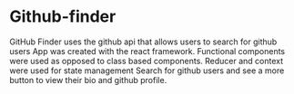 # Github-finder
GitHub Finder uses the github api that allows users to search for github users
App was created with the react framework. Functional components were used as opposed to class based components. 
Reducer and context were used for state management
Search for github users and see a more button to view their bio and github profile.
